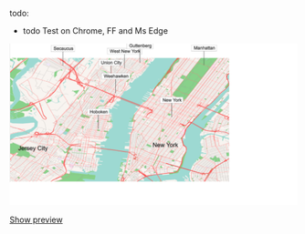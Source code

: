todo:
- todo
Test on Chrome, FF and Ms Edge
 

<a href="https://cdn.rawgit.com/pafavero/map-vector-tile/index.html" target="_blank" >
    <img title="show preview" src="preview.png" />
</a>
<p>
    <a href="https://cdn.rawgit.com/pafavero/map-vector-tile/index.html" target="_blank" >Show preview</a>
</p>  

